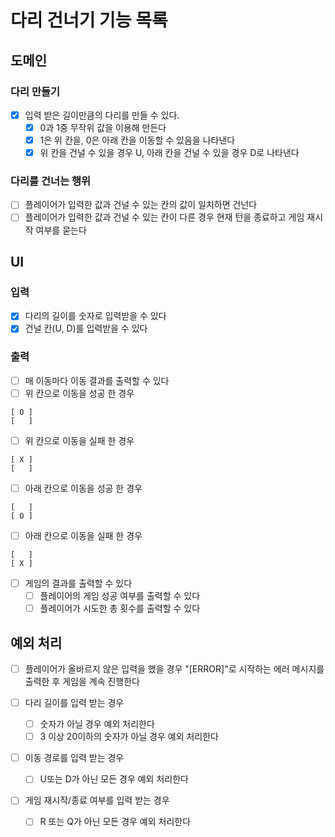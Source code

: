 # 다리 건너기 기능 목록

## 도메인

### 다리 만들기

- [x] 입력 받은 길이만큼의 다리를 만들 수 있다.
    - [x] 0과 1중 무작위 값을 이용해 만든다
    - [x] 1은 위 칸을, 0은 아래 칸을 이동할 수 있음을 나타낸다
    - [x] 위 칸을 건널 수 있을 경우 U, 아래 칸을 건널 수 있을 경우 D로 나타낸다

### 다리를 건너는 행위

- [ ] 플레이어가 입력한 값과 건널 수 있는 칸의 값이 일치하면 건넌다
- [ ] 플레이어가 입력한 값과 건널 수 있는 칸이 다른 경우 현재 턴을 종료하고 게임 재시작 여부를 묻는다

## UI

### 입력

- [x] 다리의 길이를 숫자로 입력받을 수 있다
- [x] 건널 칸(U, D)를 입력받을 수 있다

### 출력

- [ ] 매 이동마다 이동 결과를 출력할 수 있다
- [ ] 위 칸으로 이동을 성공 한 경우

```
[ O ]
[   ]
```

- [ ] 위 칸으로 이동을 실패 한 경우

```
[ X ]
[   ]
```

- [ ] 아래 칸으로 이동을 성공 한 경우

```
[   ]
[ O ]
```

- [ ] 아래 칸으로 이동을 실패 한 경우

```
[   ]
[ X ]
```

- [ ] 게임의 결과를 출력할 수 있다
    - [ ] 플레이어의 게임 성공 여부를 출력할 수 있다
    - [ ] 플레이어가 시도한 총 횟수를 출력할 수 있다

## 예외 처리

- [ ] 플레이어가 올바르지 않은 입력을 했을 경우 "[ERROR]"로 시작하는 에러 메시지를 출력한 후 게임을 계속 진행한다

- [ ] 다리 길이를 입력 받는 경우
    - [ ] 숫자가 아닐 경우 예외 처리한다
    - [ ] 3 이상 20이하의 숫자가 아닐 경우 예외 처리한다

- [ ] 이동 경로를 입력 받는 경우
    - [ ] U또는 D가 아닌 모든 경우 예외 처리한다

- [ ] 게임 재시작/종료 여부를 입력 받는 경우
    - [ ] R 또는 Q가 아닌 모든 경우 예외 처리한다
